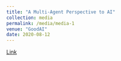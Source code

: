 ```yaml
---
title: "A Multi-Agent Perspective to AI"
collection: media
permalink: /media/media-1
venue: "GoodAI"
date: 2020-08-12
---
```

[Link](https://www.youtube.com/watch?v=_iuilTRbDeM)